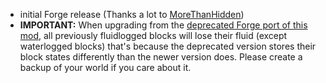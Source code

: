 - initial Forge release (Thanks a lot to [MoreThanHidden](https://github.com/MoreThanHidden))
- **IMPORTANT:** When upgrading from the [deprecated Forge port of this mod](https://www.curseforge.com/minecraft/mc-mods/fluidlogged-forge), all previously fluidlogged blocks will lose their fluid (except waterlogged blocks) that's because the deprecated version stores their block states differently than the newer version does. Please create a backup of your world if you care about it.
